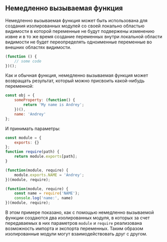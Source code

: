 ## Немедленно вызываемая функция

Немедленно вызываемая функция может быть использована для создания изолированных модулей со своей локально областью 
видимости в которой переменные не будут подвержены изменению извне и в то же время создание переменных внутри 
локальной области видимости не будет переопределять одноименные переменные во внешних областях видимости.
```javascript
(function () {
    // some code
})();
```
Как и обычная функция, немедленно вызываемая функция может возвращать результат, который можно присвоить 
какой-нибудь переменной:
```javascript
const obj = {
    someProperty: (function() {
        return 'My name is Andrey';
    })(),
    name: 'Andrey'
};
```
И принимать параметры:
```javascript
const module = {
    exports: {}
};
function require(path) {
    return module.exports[path];
}

(function(module, require) {
    module.exports.NAME = 'Andrey';
})(module, require);

(function(module, require) {
    const name = require('NAME');
    console.log('name:', name)
})(module, require);
```
В этом примере показано, как с помощью немедленно вызываемой функции создаются два изолированных модуля, в которых 
за счет передаваемых в них параметров `module` и `require` реализована возможность импорта и экспорта переменных. 
Таким образом изолированные модули могут взаимодействовать друг с другом.
